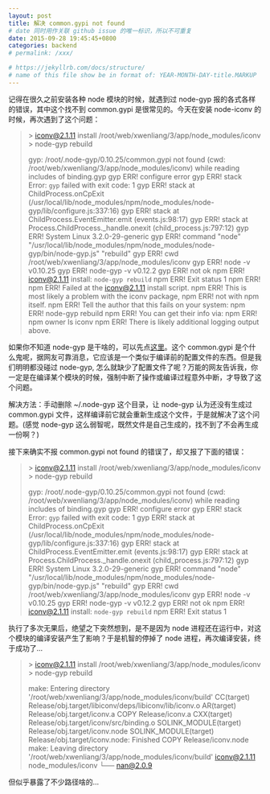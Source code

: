 ```yaml
---
layout: post
title: 解决 common.gypi not found
# date 同时用作关联 github issue 的唯一标识，所以不可重复
date: 2015-09-28 19:45:45+0800
categories: backend
# permalink: /xxx/

# https://jekyllrb.com/docs/structure/
# name of this file show be in format of: YEAR-MONTH-DAY-title.MARKUP
---
```



记得在很久之前安装各种 node 模块的时候，就遇到过 node-gyp 报的各式各样的错误，其中这个找不到 common.gypi 是很常见的。今天在安装 node-iconv 的时候，再次遇到了这个问题：  

> \> iconv@2.1.11 install /root/web/xwenliang/3/app/node_modules/iconv  
> \> node-gyp rebuild
>  
> gyp: /root/.node-gyp/0.10.25/common.gypi not found (cwd: /root/web/xwenliang/3/app/node_modules/iconv) while reading includes of binding.gyp
> gyp ERR! configure error 
> gyp ERR! stack Error: `gyp` failed with exit code: 1
> gyp ERR! stack     at ChildProcess.onCpExit (/usr/local/lib/node_modules/npm/node_modules/node-gyp/lib/configure.js:337:16)
> gyp ERR! stack     at ChildProcess.EventEmitter.emit (events.js:98:17)
> gyp ERR! stack     at Process.ChildProcess._handle.onexit (child_process.js:797:12)
> gyp ERR! System Linux 3.2.0-29-generic
> gyp ERR! command "node" "/usr/local/lib/node_modules/npm/node_modules/node-gyp/bin/node-gyp.js" "rebuild"
> gyp ERR! cwd /root/web/xwenliang/3/app/node_modules/iconv
> gyp ERR! node -v v0.10.25
> gyp ERR! node-gyp -v v0.12.2
> gyp ERR! not ok 
> npm ERR! iconv@2.1.11 install: `node-gyp rebuild`
> npm ERR! Exit status 1
> npm ERR! 
> npm ERR! Failed at the iconv@2.1.11 install script.
> npm ERR! This is most likely a problem with the iconv package,
> npm ERR! not with npm itself.
> npm ERR! Tell the author that this fails on your system:
> npm ERR!     node-gyp rebuild
> npm ERR! You can get their info via:
> npm ERR!     npm owner ls iconv
> npm ERR! There is likely additional logging output above.

如果你不知道 node-gyp 是干啥的，可以先点[这里](https://github.com/nodejs/node-gyp)。这个 common.gypi 是个什么鬼呢，据网友可靠消息，它应该是一个类似于编译前的配置文件的东西。但是我们明明都没碰过 node-gyp, 怎么就缺少了配置文件了呢？万能的网友告诉我，你一定是在编译某个模块的时候，强制中断了操作或编译过程意外中断，才导致了这个问题。  

解决方法：手动删除 ~/.node-gyp 这个目录，让 node-gyp 认为还没有生成过 common.gypi 文件，这样编译前它就会重新生成这个文件，于是就解决了这个问题。(感觉 node-gyp 这么弱智呢，既然文件是自己生成的，找不到了不会再生成一份啊？)  

接下来确实不报 common.gypi not found 的错误了，却又报了下面的错误：  

> \> iconv@2.1.11 install /root/web/xwenliang/3/app/node_modules/iconv  
> \> node-gyp rebuild
>  
> gyp: /root/.node-gyp/0.10.25/common.gypi not found (cwd: /root/web/xwenliang/3/app/node_modules/iconv) while reading includes of binding.gyp
> gyp ERR! configure error 
> gyp ERR! stack Error: `gyp` failed with exit code: 1
> gyp ERR! stack     at ChildProcess.onCpExit (/usr/local/lib/node_modules/npm/node_modules/node-gyp/lib/configure.js:337:16)
> gyp ERR! stack     at ChildProcess.EventEmitter.emit (events.js:98:17)
> gyp ERR! stack     at Process.ChildProcess._handle.onexit (child_process.js:797:12)
> gyp ERR! System Linux 3.2.0-29-generic
> gyp ERR! command "node" "/usr/local/lib/node_modules/npm/node_modules/node-gyp/bin/node-gyp.js" "rebuild"
> gyp ERR! cwd /root/web/xwenliang/3/app/node_modules/iconv
> gyp ERR! node -v v0.10.25
> gyp ERR! node-gyp -v v0.12.2
> gyp ERR! not ok 
> npm ERR! iconv@2.1.11 install: `node-gyp rebuild`
> npm ERR! Exit status 1

执行了多次无果后，绝望之下突然想到，是不是因为 node 进程还在运行中，对这个模块的编译安装产生了影响？于是机智的停掉了 node 进程，再次编译安装，终于成功了...  

> \> iconv@2.1.11 install /root/web/xwenliang/3/app/node_modules/iconv  
> \> node-gyp rebuild
>  
> make: Entering directory '/root/web/xwenliang/3/app/node_modules/iconv/build'
> CC(target) Release/obj.target/libiconv/deps/libiconv/lib/iconv.o
> AR(target) Release/obj.target/iconv.a
> COPY Release/iconv.a
> CXX(target) Release/obj.target/iconv/src/binding.o
> SOLINK_MODULE(target) Release/obj.target/iconv.node
> SOLINK_MODULE(target) Release/obj.target/iconv.node: Finished
> COPY Release/iconv.node
> make: Leaving directory '/root/web/xwenliang/3/app/node_modules/iconv/build'
> iconv@2.1.11 node_modules/iconv
> └── nan@2.0.9

但似乎暴露了不少路径啥的...  

